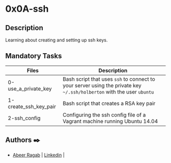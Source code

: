 # 0x0A-ssh

## Description

Learning about creating and setting up ssh keys.

## Mandatory Tasks

| Files | Description |
| ----- | ----------- |
| 0-use_a_private_key | Bash script that uses `ssh` to connect to your server using the private key `~/.ssh/holberton` with the user `ubuntu` |
| 1-create_ssh_key_pair | Bash script that creates a RSA key pair |
| 2-ssh_config | Configuring the ssh config file of a Vagrant machine running Ubuntu 14.04 |


## Authors :black_nib:

- [Abeer Ragab](https://github.com/Abeer-M-Ali) | [Linkedin](https://www.linkedin.com/in/abeer-ragab-b25872260/) |